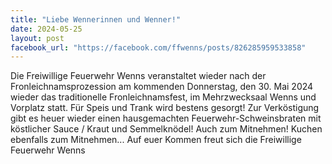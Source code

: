 ```yaml
---
title: "Liebe Wennerinnen und Wenner!"
date: 2024-05-25
layout: post
facebook_url: "https://facebook.com/ffwenns/posts/826285959533858"
---
```


Die Freiwillige Feuerwehr Wenns veranstaltet wieder nach der Fronleichnamsprozession am kommenden Donnerstag, den 30. Mai 2024 wieder das traditionelle Fronleichnamsfest, im Mehrzwecksaal Wenns und Vorplatz statt.
Für Speis und Trank wird bestens gesorgt! 
Zur Verköstigung gibt es heuer wieder einen hausgemachten Feuerwehr-Schweinsbraten mit köstlicher Sauce / Kraut und Semmelknödel! Auch zum Mitnehmen! 
Kuchen ebenfalls zum Mitnehmen... 
Auf euer Kommen freut sich die
Freiwillige Feuerwehr Wenns